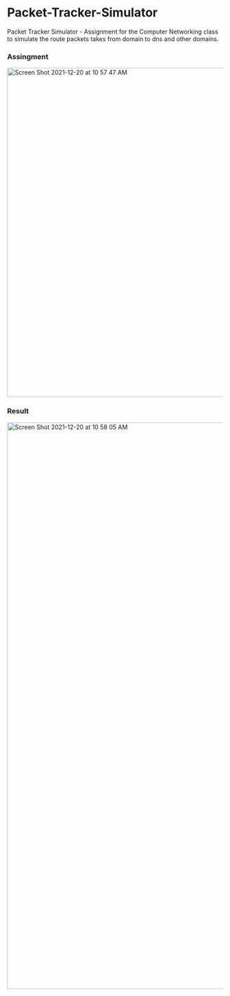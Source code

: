 # Packet-Tracker-Simulator
Packet Tracker Simulator - Assignment for the Computer Networking class to simulate the route packets takes from domain to dns and other domains.

### Assingment
<img width="768" alt="Screen Shot 2021-12-20 at 10 57 47 AM" src="https://user-images.githubusercontent.com/45988719/146787607-9554436a-8afc-4c3c-a134-a18783a7e3af.png">

### Result

<img width="1322" alt="Screen Shot 2021-12-20 at 10 58 05 AM" src="https://user-images.githubusercontent.com/45988719/146787619-9fb0f00d-b2f6-49f1-bf04-1a0493bbe04e.png">

